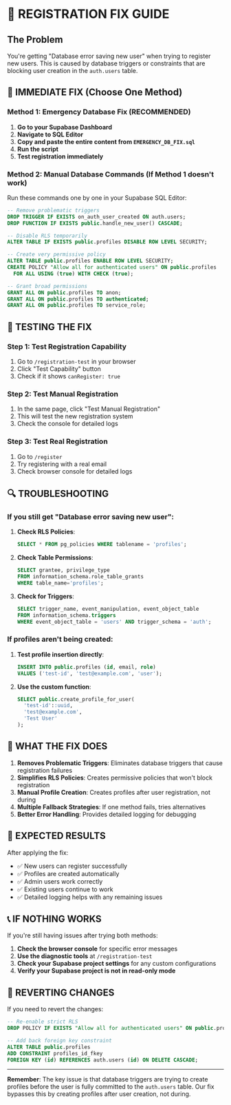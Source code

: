 # 🚨 REGISTRATION FIX GUIDE

## The Problem
You're getting "Database error saving new user" when trying to register new users. This is caused by database triggers or constraints that are blocking user creation in the `auth.users` table.

## 🔧 IMMEDIATE FIX (Choose One Method)

### Method 1: Emergency Database Fix (RECOMMENDED)
1. **Go to your Supabase Dashboard**
2. **Navigate to SQL Editor**
3. **Copy and paste the entire content from `EMERGENCY_DB_FIX.sql`**
4. **Run the script**
5. **Test registration immediately**

### Method 2: Manual Database Commands (If Method 1 doesn't work)
Run these commands one by one in your Supabase SQL Editor:

```sql
-- Remove problematic triggers
DROP TRIGGER IF EXISTS on_auth_user_created ON auth.users;
DROP FUNCTION IF EXISTS public.handle_new_user() CASCADE;

-- Disable RLS temporarily
ALTER TABLE IF EXISTS public.profiles DISABLE ROW LEVEL SECURITY;

-- Create very permissive policy
ALTER TABLE public.profiles ENABLE ROW LEVEL SECURITY;
CREATE POLICY "Allow all for authenticated users" ON public.profiles
  FOR ALL USING (true) WITH CHECK (true);

-- Grant broad permissions
GRANT ALL ON public.profiles TO anon;
GRANT ALL ON public.profiles TO authenticated;
GRANT ALL ON public.profiles TO service_role;
```

## 🧪 TESTING THE FIX

### Step 1: Test Registration Capability
1. Go to `/registration-test` in your browser
2. Click "Test Capability" button
3. Check if it shows `canRegister: true`

### Step 2: Test Manual Registration
1. In the same page, click "Test Manual Registration"
2. This will test the new registration system
3. Check the console for detailed logs

### Step 3: Test Real Registration
1. Go to `/register`
2. Try registering with a real email
3. Check browser console for detailed logs

## 🔍 TROUBLESHOOTING

### If you still get "Database error saving new user":

1. **Check RLS Policies**:
   ```sql
   SELECT * FROM pg_policies WHERE tablename = 'profiles';
   ```

2. **Check Table Permissions**:
   ```sql
   SELECT grantee, privilege_type 
   FROM information_schema.role_table_grants 
   WHERE table_name='profiles';
   ```

3. **Check for Triggers**:
   ```sql
   SELECT trigger_name, event_manipulation, event_object_table 
   FROM information_schema.triggers 
   WHERE event_object_table = 'users' AND trigger_schema = 'auth';
   ```

### If profiles aren't being created:

1. **Test profile insertion directly**:
   ```sql
   INSERT INTO public.profiles (id, email, role) 
   VALUES ('test-id', 'test@example.com', 'user');
   ```

2. **Use the custom function**:
   ```sql
   SELECT public.create_profile_for_user(
     'test-id'::uuid, 
     'test@example.com', 
     'Test User'
   );
   ```

## 🎯 WHAT THE FIX DOES

1. **Removes Problematic Triggers**: Eliminates database triggers that cause registration failures
2. **Simplifies RLS Policies**: Creates permissive policies that won't block registration
3. **Manual Profile Creation**: Creates profiles after user registration, not during
4. **Multiple Fallback Strategies**: If one method fails, tries alternatives
5. **Better Error Handling**: Provides detailed logging for debugging

## 🚀 EXPECTED RESULTS

After applying the fix:
- ✅ New users can register successfully
- ✅ Profiles are created automatically
- ✅ Admin users work correctly
- ✅ Existing users continue to work
- ✅ Detailed logging helps with any remaining issues

## 📞 IF NOTHING WORKS

If you're still having issues after trying both methods:

1. **Check the browser console** for specific error messages
2. **Use the diagnostic tools** at `/registration-test`
3. **Check your Supabase project settings** for any custom configurations
4. **Verify your Supabase project is not in read-only mode**

## 🔄 REVERTING CHANGES

If you need to revert the changes:

```sql
-- Re-enable strict RLS
DROP POLICY IF EXISTS "Allow all for authenticated users" ON public.profiles;

-- Add back foreign key constraint
ALTER TABLE public.profiles 
ADD CONSTRAINT profiles_id_fkey 
FOREIGN KEY (id) REFERENCES auth.users (id) ON DELETE CASCADE;
```

---

**Remember**: The key issue is that database triggers are trying to create profiles before the user is fully committed to the `auth.users` table. Our fix bypasses this by creating profiles after user creation, not during.